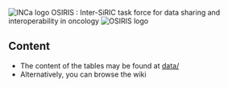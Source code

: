   ![INCa logo](https://raw.githubusercontent.com/siric-osiris/OSIRIS/master/logo_inca.jpg)
OSIRIS : Inter-SiRIC task force for data sharing and interoperability in oncology
  ![OSIRIS logo](https://raw.githubusercontent.com/siric-osiris/OSIRIS/master/osiris.png)
  
## Content
* The content of the tables may be found at [data/](data/)
* Alternatively, you can browse the wiki
